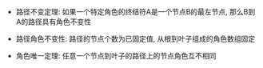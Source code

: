 - 路径不变定理: 如果一个特定角色的终结符A是一个节点B的最左节点, 那么B到A的路径具有角色不变性
- 路径角色不变性: 路径的节点个数为已固定值, 从根到叶子组成的角色数组固定

- 角色唯一定理: 任意一个节点到叶子的路径上的节点角色互不相同